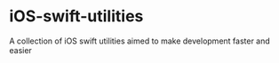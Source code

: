 # iOS-swift-utilities
A collection of iOS swift utilities aimed to make development faster and easier
